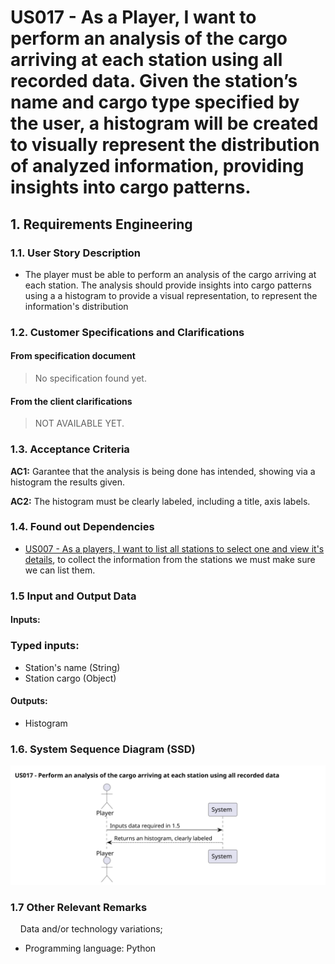 # US017 - As a Player, I want to perform an analysis of the cargo arriving at each station using all recorded data. Given the station’s name and cargo type specified by the user, a histogram will be created to visually represent the distribution of analyzed information, providing insights into cargo patterns.

## 1. Requirements Engineering

### 1.1. User Story Description

- The player must be able to perform an analysis of the cargo arriving at each station. The analysis should provide insights into cargo patterns using a a histogram to provide a visual representation, to represent the information's distribution 

### 1.2. Customer Specifications and Clarifications 

#### From specification document
> No specification found yet.


#### From the client clarifications
> NOT AVAILABLE YET.

### 1.3. Acceptance Criteria

**AC1:** Garantee that the analysis is being done has intended, showing via a histogram the results given.

**AC2:** The histogram must be clearly labeled, including a title, axis labels.

### 1.4. Found out Dependencies

- [US007 - As a players, I want to list all stations to select one and view it's details](../US007/), to collect the information from the stations we must make sure we can list them.

### 1.5 Input and Output Data

#### Inputs:
### Typed inputs: 
- Station's name (String)
- Station cargo (Object)

#### Outputs:
- Histogram

### 1.6. System Sequence Diagram (SSD)

![US017-SSD](svg/US017-SSD.svg)

### 1.7 Other Relevant Remarks

&nbsp; &nbsp; Data and/or technology variations;  
- Programming language: Python
